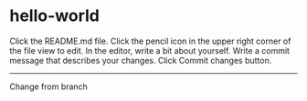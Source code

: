 # hello-world

Click the README.md file.
Click the  pencil icon in the upper right corner of the file view to edit.
In the editor, write a bit about yourself.
Write a commit message that describes your changes.
Click Commit changes button.

---- 
Change from branch
